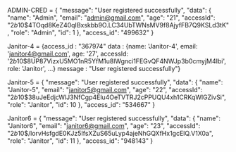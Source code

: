ADMIN-CRED = {
    "message": "User registered successfully",
    "data": {
        "name": "Admin",
        "email": "admin@gmail.com",
        "age": "21",
        "accessId": "$2b$10$4TOqd8KeZ40qIBxskbb9O.LC34UbTWNsMV9f8AjyfFB7Q9KSLd3tK",
        "role": "Admin",
        "id": 1
    },
    "access_id": "499632"
}

Janitor-4 = {access_id
: 
"367974"
data
: 
{name: 'Janitor-4', email: 'janitor4@gmail.com', age: '27', accessId: '$2b$10$8UP87VizxU5MO1nR5YfM1u8lWgnci1FEGvQF4NWJp3b0cmyjM4Ibi', role: 'Janitor', …}
message
: 
"User registered successfully"}

Janitor-5 = {
    "message": "User registered successfully",
    "data": {
        "name": "Janitor-5",
        "email": "janitor5@gmail.com",
        "age": "22",
        "accessId": "$2b$10$38uJeEdjcWlJ3NfCgp4Elu4OeTVTRJ2cPPUQU4xh1CRKqWlGZivSi",
        "role": "Janitor",
        "id": 10
    },
    "access_id": "534667"
}

Janitor6 = {
    "message": "User registered successfully",
    "data": {
        "name": "Janitor6",
        "email": "janitor6@gmail.com",
        "age": "23",
        "accessId": "$2b$10$/lorvHsfgdE0KJz5IfsXZuS65uLyp4ajeNhGQXfHx1gcElQ.V1X0a",
        "role": "Janitor",
        "id": 11
    },
    "access_id": "948143"
}